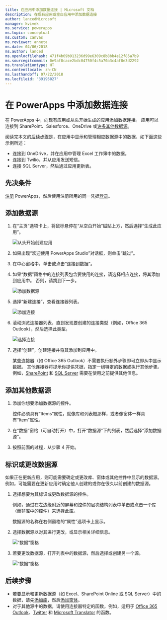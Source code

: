 ```yaml
---
title: 在应用中添加数据连接 | Microsoft 文档
description: 在现有应用或空白应用中添加数据连接
author: lancedMicrosoft
manager: kvivek
ms.service: powerapps
ms.topic: conceptual
ms.custom: canvas
ms.reviewer: anneta
ms.date: 04/06/2018
ms.author: lanced
ms.openlocfilehash: 471f4b69b913236d99e6309c8b8bb4e12f85a7b9
ms.sourcegitcommit: 0e9af8cace2bdc04750f4c5a70a3c4af8e3d2292
ms.translationtype: HT
ms.contentlocale: zh-CN
ms.lasthandoff: 07/22/2018
ms.locfileid: "39195027"
---
```

# <a name="add-a-data-connection-in-powerapps"></a>在 PowerApps 中添加数据连接
在 PowerApps 中，向现有应用或从头开始生成的应用添加数据连接。 应用可以连接到 SharePoint、Salesforce、OneDrive 或[许多其他数据源](connections-list.md)。

阅读完本文的[后续步骤](#next-steps)是，在应用中显示和管理相应数据源中的数据，如下面这些示例所述：

* 连接到 OneDrive，并在应用中管理 Excel 工作簿中的数据。
* 连接到 Twilio，并从应用发送短信。
* 连接 SQL Server，然后通过应用更新表。

## <a name="prerequisites"></a>先决条件
[注册](../signup-for-powerapps.md) PowerApps，然后使用注册所用的同一凭据[登录](http://web.powerapps.com?utm_source=padocs&utm_medium=linkinadoc&utm_campaign=referralsfromdoc)。

## <a name="add-a-data-source"></a>添加数据源
1. 在“主页”选项卡上，将鼠标悬停在“从空白开始”磁贴上方，然后选择“生成此应用”。

    ![从头开始创建应用](./media/add-data-connection/blank-app-tile.png)

1. 如果出现“欢迎使用 PowerApps Studio”对话框，则单击“跳过”。

3. 在中心窗格中，单击或点击“连接到数据”。

4. 如果“数据”窗格中的连接列表包含要使用的连接，请选择相应连接，将其添加到应用中。 否则，请跳到下一步。

    ![添加数据源](./media/add-data-connection/choose-existing-connections.png)

5. 选择“新建连接”，查看连接器列表。

    ![添加连接](./media/add-data-connection/new-connection.png)

6. 滚动浏览连接器列表，直到发现要创建的连接类型（例如，Office 365 Outlook），然后选择此类型。

    ![选择连接](./media/add-data-connection/choose-connection.png)

7. 选择“创建”，创建连接并将其添加到应用中。

    某些连接器（如 Office 365 Outlook）不需要执行额外步骤即可立即从中显示数据。 其他连接器将提示你提供凭据，指定一组特定的数据或执行其他步骤。 例如，[SharePoint](connections/connection-sharepoint-online.md) 和 [SQL Server](connections/connection-azure-sqldatabase.md) 需要在使用之前提供其他信息。

## <a name="add-another-data-source"></a>添加其他数据源
1. 添加你想要添加数据源的控件。

    控件必须具有“Items”属性，就像库和列表框那样，或者像窗体一样具有“Item”属性。

1. 在“数据”窗格（可自动打开）中，打开“数据源”下的列表，然后选择“添加数据源”。

1. 按照前面的过程，从步骤 4 开始。

## <a name="identify-or-change-a-data-source"></a>标识或更改数据源
如果正在更新应用，则可能需要确定或更改库、窗体或其他控件中显示的数据源。 例如，可能需要在更新应用时确定他人创建的或你在很久以前创建的数据源。

1. 选择想要为其标识或更改数据源的控件。

    例如，通过在左边缘附近的屏幕和控件的层次结构列表中单击或点击一个库（而非库中的控件）来选择此库。

    数据源的名称在右侧窗格的“属性”选项卡上显示。

2. 选择数据源以对其进行更改，或显示相关详细信息。

    ![“数据”窗格](./media/add-data-connection/data-pane.png)

3. 若要更改数据源，打开列表中的数据源，然后选择或创建另一个源。

     ![“数据”窗格](./media/add-data-connection/datasource-list.png)

## <a name="next-steps"></a>后续步骤
* 若要显示和更新数据源（如 Excel、SharePoint Online 或 SQL Server）中的数据，请先[添加库](add-gallery.md)，然后[添加窗体](add-form.md)。
* 对于其他源中的数据，请使用连接器特定的函数，例如，适用于 [Office 365 Outlook](connections/connection-office365-outlook.md)、[Twitter](connections/connection-twitter.md) 和 [Microsoft Translator](connections/connection-microsoft-translator.md) 的函数。
